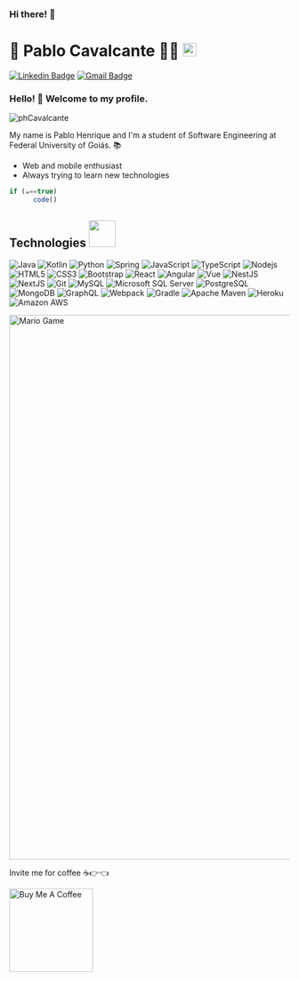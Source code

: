 ### Hi there! 👋

<!--
**phCavalcante/phCavalcante** is a ✨ _special_ ✨ repository because its `README.md` (this file) appears on your GitHub profile.

Here are some ideas to get you started:

- 🔭 I’m currently working on ...
- 🌱 I’m currently learning ...
- 👯 I’m looking to collaborate on ...
- 🤔 I’m looking for help with ...
- 💬 Ask me about ...
- 📫 How to reach me: ...
- 😄 Pronouns: ...
- ⚡ Fun fact: ...
-->

# :robot: Pablo Cavalcante :man_technologist: <img src="https://github.com/TheDudeThatCode/TheDudeThatCode/blob/master/Assets/Earth.gif" width="24px">

[![Linkedin Badge](https://img.shields.io/badge/Linkedin-blue?style=flat-square&logo=Linkedin&logoColor=white&link=https://www.linkedin.com/in/pablo-henrique-a-cavalcante-90923011a/)](https://www.linkedin.com/in/pablo-henrique-a-cavalcante-90923011a/)
[![Gmail Badge](https://img.shields.io/badge/Gmail-red?style=flat_square&logo=Gmail&logoColor=white)](mailto:pablohenriq100@gmail.com)

### Hello! 👋 Welcome to my profile.
<p align="left"> <img src="https://komarev.com/ghpvc/?username=phCavalcante" alt="phCavalcante" /> </p>
  
My name is Pablo Henrique and I'm a student of Software Engineering at Federal University of Goiás. 📚

  - Web and mobile enthusiast
  - Always trying to learn new technologies 

```javascript
if (☕==true)
      code()
```
 ## Technologies <img src="https://github.com/TheDudeThatCode/TheDudeThatCode/blob/master/Assets/Developer.gif" width="48px">

![Java](https://img.shields.io/badge/-Java-007396?style=flat-square&logo=java)
![Kotlin](https://img.shields.io/badge/-Kotlin-black?style=flat-square&logo=kotlin)
![Python](https://img.shields.io/badge/-Python-007ACC?style=flat-square&logo=python&logoColor=white)
![Spring](https://img.shields.io/badge/-Spring-6DB33F?style=flat-square&logo=spring&logoColor=white)
![JavaScript](https://img.shields.io/badge/-JavaScript-black?style=flat-square&logo=javascript)
![TypeScript](https://img.shields.io/badge/-TypeScript-007ACC?style=flat-square&logo=typescript&logoColor=white)
![Nodejs](https://img.shields.io/badge/-Nodejs-339933?style=flat-square&logo=Node.js&logoColor=white)
![HTML5](https://img.shields.io/badge/-HTML5-E34F26?style=flat-square&logo=html5&logoColor=white)
![CSS3](https://img.shields.io/badge/-CSS3-1572B6?style=flat-square&logo=css3)
![Bootstrap](https://img.shields.io/badge/-Bootstrap-563D7C?style=flat-square&logo=bootstrap)
![React](https://img.shields.io/badge/-React-61DAFB?style=flat-square&logo=react&logoColor=black)
![Angular](https://img.shields.io/badge/-Angular-DD0031?style=flat-square&logo=angular)
![Vue](https://img.shields.io/badge/-Vue-35495e?style=flat-square&logo=vue.js)
![NestJS](https://img.shields.io/badge/-NestJS-E0234E?style=flat-square&logo=nestjs&logoColor=white)
![NextJS](https://img.shields.io/badge/-NextJS-black?style=flat-square&logo=next.js)
![Git](https://img.shields.io/badge/-Git-black?style=flat-square&logo=git)
![MySQL](https://img.shields.io/badge/-MySQL-4479A1?style=flat-square&logo=mysql&logoColor=white)
![Microsoft SQL Server](https://img.shields.io/badge/-SQL%20Server-CC2927?style=flat-square&logo=microsoft-sql-server&logoColor=white)
![PostgreSQL](https://img.shields.io/badge/-PostgreSQL-336791?style=flat-square&logo=postgresql)
![MongoDB](https://img.shields.io/badge/-MongoDB-black?style=flat-square&logo=mongodb)
![GraphQL](https://img.shields.io/badge/-GraphQL-171E26?style=flat-square&logo=graphql&logoColor=E00098)
![Webpack](https://img.shields.io/badge/-Webpack-2B3A42?style=flat-square&logo=webpack&logoColor=75AfCC)
![Gradle](https://img.shields.io/badge/-Gradle-white?style=flat-square&logo=gradle&logoColor=507077)
![Apache Maven](https://img.shields.io/badge/-Apache%20Maven-C71A36?style=flat-square&logo=apache-maven&logoColor=black)
![Heroku](https://img.shields.io/badge/-Heroku-430098?style=flat-square&logo=heroku&logoColor=white)
![Amazon AWS](https://img.shields.io/badge/Amazon%20AWS-232F3E?style=flat-square&logo=amazon-aws)

<img src="https://github.com/TheDudeThatCode/TheDudeThatCode/blob/master/Assets/Mario_Gameplay.gif" alt="Mario Game" width="980">
<p>Invite me for coffee ☕👉👈 </p>

<a href="https://www.buymeacoffee.com/abhisheknaiidu" target="_blank"><img src="https://cdn.buymeacoffee.com/buttons/v2/default-blue.png" alt="Buy Me A Coffee" width="150"></a>

